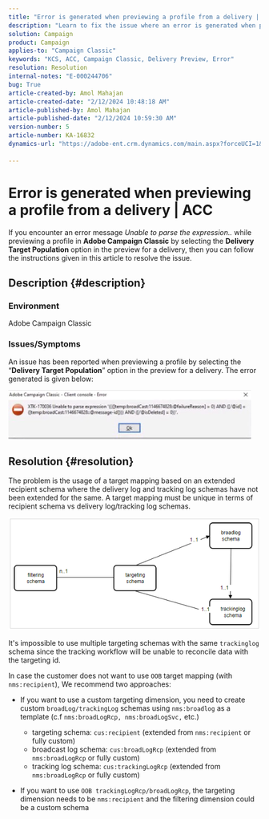 ```yaml
---
title: "Error is generated when previewing a profile from a delivery | ACC"
description: "Learn to fix the issue where an error is generated when previewing a profile in Adobe Campaign Classic."
solution: Campaign
product: Campaign
applies-to: "Campaign Classic"
keywords: "KCS, ACC, Campaign Classic, Delivery Preview, Error"
resolution: Resolution
internal-notes: "E-000244706"
bug: True
article-created-by: Amol Mahajan
article-created-date: "2/12/2024 10:48:18 AM"
article-published-by: Amol Mahajan
article-published-date: "2/12/2024 10:59:30 AM"
version-number: 5
article-number: KA-16832
dynamics-url: "https://adobe-ent.crm.dynamics.com/main.aspx?forceUCI=1&pagetype=entityrecord&etn=knowledgearticle&id=75da0239-94c9-ee11-9079-6045bd006b4b"

---
```

# Error is generated when previewing a profile from a delivery | ACC


If you encounter an error message *Unable to parse the expression..* while previewing a profile in <b>Adobe Campaign Classic</b> by selecting the <b>Delivery Target Population</b> option in the preview for a delivery, then you can follow the instructions given in this article to resolve the issue.

## Description {#description}


### <b>Environment</b>

Adobe Campaign Classic



### <b>Issues/Symptoms</b>

An issue has been reported when previewing a profile by selecting the “<b>Delivery Target Population</b>” option in the preview for a delivery. The error generated is given below:

![](assets/___82da0239-94c9-ee11-9079-6045bd006b4b___.jpeg)




## Resolution {#resolution}


The problem is the usage of a target mapping based on an extended recipient schema where the delivery log and tracking log schemas have not been extended for the same. A target mapping must be unique in terms of recipient schema vs delivery log/tracking log schemas.

![](assets/3ec555a6-30d1-ec11-a7b5-0022480a8d10.png)

It's impossible to use multiple targeting schemas with the same `trackinglog` schema since the tracking workflow will be unable to reconcile data with the targeting id.

In case the customer does not want to use `OOB` target mapping (with `nms:recipient`), We recommend two approaches:

- If you want to use a custom targeting dimension, you need to create custom `broadLog/trackingLog` schemas using `nms:broadlog` as a template (c.f `nms:broadLogRcp, nms:broadLogSvc,` etc.)

    - targeting schema: `cus:recipient` (extended from `nms:recipient` or fully custom)
    - broadcast log schema: `cus:broadLogRcp` (extended from `nms:broadLogRcp` or fully custom)
    - tracking log schema: `cus:trackingLogRcp` (extended from `nms:broadLogRcp` or fully custom)
- If you want to use `OOB trackingLogRcp/broadLogRcp`, the targeting dimension needs to be `nms:recipient` and the filtering dimension could be a custom schema



